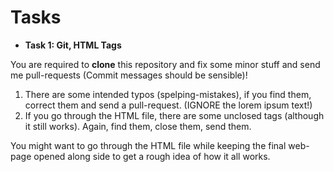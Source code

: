 # Tasks

*   **Task 1: Git, HTML Tags**
  
  You are required to **clone** this repository and fix some minor stuff and send me pull-requests (Commit messages should be sensible)!  
  
  1.    There are some intended typos (spelping-mistakes), if you find them, correct them and send a pull-request. (IGNORE the lorem ipsum text!)
  2.    If you go through the HTML file, there are some unclosed tags (although it still works). Again, find them, close them, send them.

  You might want to go through the HTML file while keeping the final web-page opened along side to get a rough idea of how it all works.  